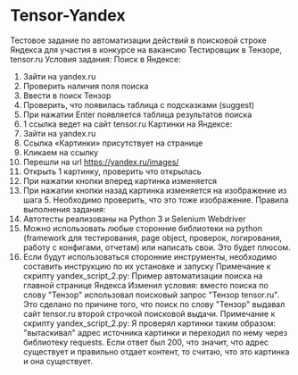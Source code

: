 # Tensor-Yandex
Тестовое задание по автоматизации действий в поисковой строке Яндекса для участия в конкурсе на вакансию Тестировщик в Тензоре, tensor.ru
Условия задания:
Поиск в Яндексе:
1) Зайти на yandex.ru
2) Проверить наличия поля поиска
3) Ввести в поиск Тензор
4) Проверить, что появилась таблица с подсказками (suggest)  
5) При нажатии Enter появляется таблица результатов поиска
6) 1 ссылка ведет на сайт tensor.ru
Картинки на Яндексе:
1) Зайти на yandex.ru
2) Ссылка «Картинки» присутствует на странице
3) Кликаем на ссылку
4) Перешли на url https://yandex.ru/images/
5) Открыть 1 картинку, проверить что открылась
6) При нажатии кнопки вперед  картинка изменяется
7) При нажатии кнопки назад картинка изменяется на изображение из шага 5. Необходимо проверить, что это тоже изображение.
Правила выполнения задания:
1) Автотесты реализованы на Python 3 и Selenium Webdriver
2) Можно использовать любые сторонние библиотеки  на python (framework для тестирования, page object, проверок, логирования, работу с конфигами, отчетам) или написать свои. Это будет плюсом.
3) Если будут использоваться сторонние инструменты, необходимо составить инструкцию по их установке и запуску
Примечание к скрипту yandex_script_2.py:
Пример автоматизации поиска на главной странице Яндекса 
Изменил условия: вместо поиска по слову "Тензор" использовал поисковый запрос "Тензор tensor.ru". Это сделано по причине того, что поиск по слову "Тензор" выдавал сайт tensor.ru второй строчкой поисковой выдачи. 
Примечание к скрипту yandex_script_2.py:
Я проверял картинки таким образом: "вытаскивал" адрес источника картинки и переходил по нему через библиотеку requests. Если ответ был 200, что значит, что адрес существует и правильно отдает контент, то считаю, что это картинка и она существует. 
